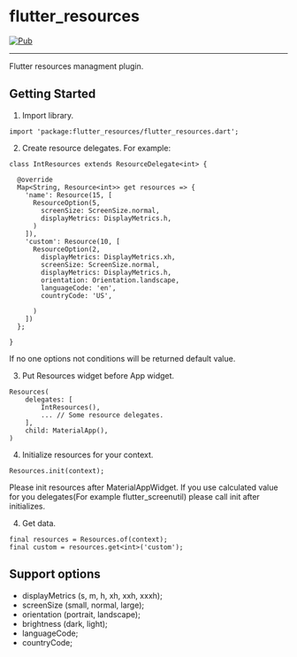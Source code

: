 # flutter_resources

<a href="https://pub.dev/packages/flutter_resources"><img src="https://img.shields.io/badge/pub-v0.0.1-blue" alt="Pub"></a>

--- 

Flutter resources managment plugin.

## Getting Started

1. Import library.
```
import 'package:flutter_resources/flutter_resources.dart';
```

2. Create resource delegates. For example:
```
class IntResources extends ResourceDelegate<int> {
  
  @override
  Map<String, Resource<int>> get resources => {
    'name': Resource(15, [
      ResourceOption(5,
        screenSize: ScreenSize.normal,
        displayMetrics: DisplayMetrics.h,
      )
    ]),
    'custom': Resource(10, [
      ResourceOption(2,
        displayMetrics: DisplayMetrics.xh,
        screenSize: ScreenSize.normal,
        displayMetrics: DisplayMetrics.h,
        orientation: Orientation.landscape,
        languageCode: 'en',
        countryCode: 'US',

      )
    ])
  };

}
``` 

If no one options not conditions will be returned default value.

3. Put Resources widget before App widget.
```
Resources( 
    delegates: [
        IntResources(),
        ... // Some resource delegates.
    ],
    child: MaterialApp(), 
)
```

4. Initialize resources for your context.
```
Resources.init(context);
```

Please init resources after MaterialAppWidget. 
If you use calculated value for you delegates(For example flutter_screenutil) please call init after initializes.

4. Get data.
```
final resources = Resources.of(context);
final custom = resources.get<int>('custom');

```

## Support options

* displayMetrics (s, m, h, xh, xxh, xxxh);
* screenSize (small, normal, large);
* orientation (portrait, landscape);
* brightness (dark, light);
* languageCode;
* countryCode;